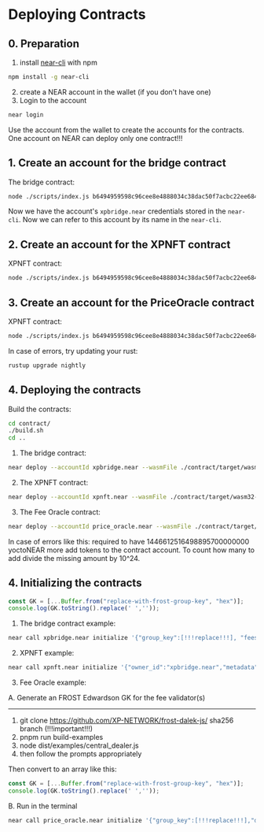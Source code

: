 # Deploying Contracts

## 0. Preparation

1. install [near-cli](https://github.com/near/near-cli) with npm
```bash
npm install -g near-cli
```
2. create a NEAR account in the wallet (if you don't have one)
3. Login to the account
```bash
near login
```

Use the account from the wallet to create the accounts for the contracts. One account on NEAR can deploy only one contract!!!

## 1. Create an account for the bridge contract

The bridge contract:
```bash
node ./scripts/index.js b6494959598c96cee8e4888034c38dac50f7acbc22ee6849a9f849ab695237df xpbridge.near 3.5
```

Now we have the account's `xpbridge.near` credentials stored in the `near-cli`. Now we can refer to this account by its name in the `near-cli`.

## 2. Create an account for the XPNFT contract

XPNFT contract:
```bash
node ./scripts/index.js b6494959598c96cee8e4888034c38dac50f7acbc22ee6849a9f849ab695237df xpnft.near 2.5
```

## 3. Create an account for the PriceOracle contract

XPNFT contract:
```bash
node ./scripts/index.js b6494959598c96cee8e4888034c38dac50f7acbc22ee6849a9f849ab695237df price_oracle.near 2.3
```
In case of errors, try updating your rust:
```bash
rustup upgrade nightly
```

## 4. Deploying the contracts

Build the contracts:
```bash
cd contract/
./build.sh
cd ..
```

1. The bridge contract:
```bash
near deploy --accountId xpbridge.near --wasmFile ./contract/target/wasm32-unknown-unknown/release/xpbridge.wasm
```

2. The XPNFT contract:
```bash
near deploy --accountId xpnft.near --wasmFile ./contract/target/wasm32-unknown-unknown/release/xpnft.wasm
```

3. The Fee Oracle contract:
```bash
near deploy --accountId price_oracle.near --wasmFile ./contract/target/wasm32-unknown-unknown/release/currency_data_oracle.wasm
```

In case of errors like this: required to have 1446612516498895700000000 yoctoNEAR more add tokens to the contract account. To count how many to add divide the missing amount by 10^24.

## 4. Initializing the contracts

```ts
const GK = [...Buffer.from("replace-with-frost-group-key", "hex")];
console.log(GK.toString().replace(' ',''));
```

1. The bridge contract example:
```bash
near call xpbridge.near initialize '{"group_key":[!!!replace!!!], "fees_oracle":"price_oracle.near"}' --accountId xpbridge.near
```

2. XPNFT example:

```bash
near call xpnft.near initialize '{"owner_id":"xpbridge.near","metadata":{"spec":"nft-1.0.0","name":"StagingXPNFT","symbol":"SXPNFT"}}' --accountId xpnft.near
```

3. Fee Oracle example:

A. Generate an FROST Edwardson GK for the fee validator(s)

---------------------------
1. git clone https://github.com/XP-NETWORK/frost-dalek-js/  sha256 branch (!!!important!!!)
2. pnpm run build-examples
3. node dist/examples/central_dealer.js
4. then follow the prompts appropriately

Then convert to an array like this:
```ts
const GK = [...Buffer.from("replace-with-frost-group-key", "hex")];
console.log(GK.toString().replace(' ',''));
```

B. Run in the terminal
```bash
near call price_oracle.near initialize '{"group_key":[!!!replace!!!],"decimals":{},"price_data":{},"chain_tx_fee_data":{},"other_fees":{}}' --accountId price_oracle.near
```